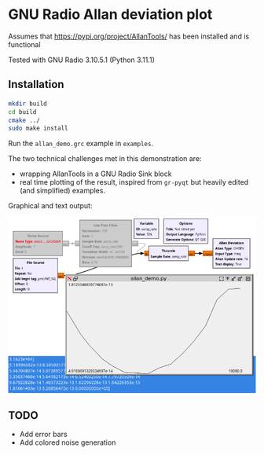 # GNU Radio Allan deviation plot

Assumes that https://pypi.org/project/AllanTools/ has been installed and is functional

Tested with GNU Radio 3.10.5.1 (Python 3.11.1)

## Installation

```bash
mkdir build
cd build
cmake ../
sudo make install
``` 

Run the ``allan_demo.grc`` example in ``examples``.

The two technical challenges met in this demonstration are:
* wrapping AllanTools in a GNU Radio Sink block
* real time plotting of the result, inspired from ``gr-pyqt`` but heavily edited (and
simplified) examples.

Graphical and text output:

<img src="examples/2023-06-11-205500_1024x768_scrot.png">

## TODO

* Add error bars
* Add colored noise generation

